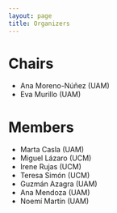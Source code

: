 ```yaml
---
layout: page
title: Organizers
---
```


# Chairs

- Ana Moreno-Núñez (UAM)
- Eva Murillo (UAM)

# Members

- Marta Casla (UAM)
- Miguel Lázaro (UCM)
- Irene Rujas (UCM)
- Teresa Simón (UCM)
- Guzmán Azagra (UAM)
- Ana Mendoza (UAM)
- Noemí Martín (UAM)